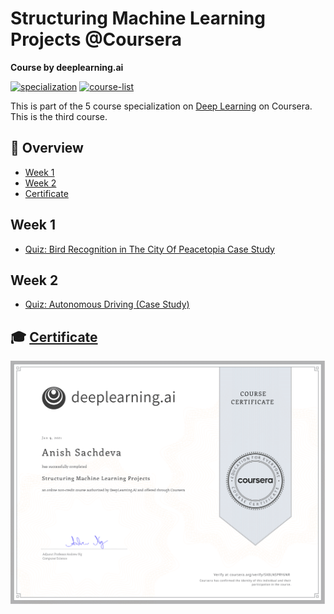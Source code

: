 # Structuring Machine Learning Projects @Coursera

__Course by deeplearning.ai__

[![specialization](https://img.shields.io/badge/specialization-Deep%20Learning-<COLOR>.svg)](https://github.com/anishLearnsToCode/deep-learning-ai)
[![course-list](https://img.shields.io/badge/also%20see-Other%20Coursera%20Courses-1f72ff.svg)](https://github.com/anishLearnsToCode/course-list#coursera)

This is part of the 5 course specialization on 
[Deep Learning](https://github.com/anishLearnsToCode/deep-learning-ai) 
on Coursera. This is the third course.

## 📖 Overview
- [Week 1](#week-1)
- [Week 2](#week-2)
- [Certificate](#-certificate)

## Week 1
- [Quiz: Bird Recognition in The City Of Peacetopia Case Study]()

## Week 2
- [Quiz: Autonomous Driving (Case Study)]()

## 🎓 [Certificate]()
![certificate](assets/certificate.png)
